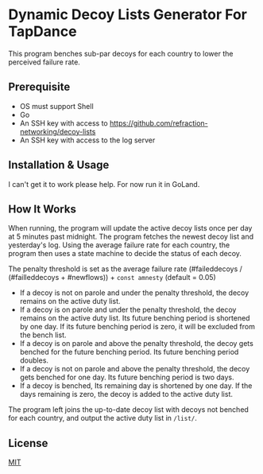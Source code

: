 # Dynamic Decoy Lists Generator For TapDance

This program benches sub-par decoys for each country to lower the perceived failure rate.

## Prerequisite
- OS must support Shell
- Go
- An SSH key with access to <https://github.com/refraction-networking/decoy-lists>
- An SSH key with access to the log server 


## Installation & Usage

I can't get it to work please help. For now run it in GoLand.

## How It Works
When running, the program will update the active decoy lists once per day at 5 minutes past midnight. The program fetches the newest decoy list and yesterday's log.
Using the average failure rate for each country, the program then uses a state machine to decide the status of each decoy. 

The penalty threshold is set as the average failure rate (#faileddecoys / (#failleddecoys + #newflows)) + ``const amnesty`` (default = 0.05)

- If a decoy is not on parole and under the penalty threshold, the decoy remains on the active duty list. 
- If a decoy is on parole and under the penalty threshold, the decoy remains on the active duty list. Its future benching period is shortened by one day. If its future benching period is zero, it will be excluded from the bench list. 
- If a decoy is on parole and above the penalty threshold, the decoy gets benched for the future benching period. Its future benching period doubles. 
- If a decoy is not on parole and above the penalty threshold, the decoy gets benched for one day. Its future benching period is two days. 
- If a decoy is benched, Its remaining day is shortened by one day. If the days remaining is zero, the decoy is added to the active duty list. 

The program left joins the up-to-date decoy list with decoys not benched for each country, and output the active duty list in `/list/`.
## License
[MIT](https://choosealicense.com/licenses/mit/)
